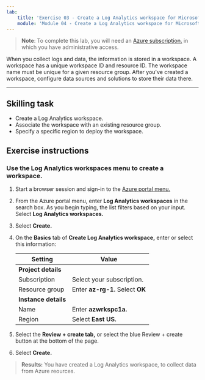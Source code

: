 ```yaml
---
lab:
    title: 'Exercise 03 - Create a Log Analytics workspace for Microsoft Defender for Cloud'
    module: 'Module 04 - Create a Log Analytics workspace for Microsoft Defender for Cloud'
---
```



>**Note**: To complete this lab, you will need an [Azure subscription.](https://azure.microsoft.com/en-us/free/?azure-portal=true) in which you have administrative access. 


When you collect logs and data, the information is stored in a workspace. A workspace has a unique workspace ID and resource ID. The workspace name must be unique for a given resource group. After you've created a workspace, configure data sources and solutions to store their data there. 

---

## Skilling task

- Create a Log Analytics workspace.
- Associate the workspace with an existing resource group.
- Specify a specific region to deploy the workspace.

## Exercise instructions 

### Use the Log Analytics workspaces menu to create a workspace.

1. Start a browser session and sign-in to the [Azure portal menu.](https://portal.azure.com/)
   
2. From the Azure portal menu, enter **Log Analytics workspaces** in the search box. As you begin typing, the list filters based on your input. Select **Log Analytics workspaces.**

4. Select **Create.**

5. On the **Basics** tab of **Create Log Analytics workspace,** enter or select this information:
   
   |Setting|Value|
   |---|---|
   |**Project details**|
   |Subscription|Select your subscription.|
   |Resource group|Enter **az-rg-1.** Select **OK**|
   |**Instance details**|
   |Name|Enter **azwrkspc1a.**|
   |Region|Select **East US.**|

6. Select the **Review + create tab,** or select the blue Review + create button at the bottom of the page.
  
8. Select **Create.**

> **Results:** You have created a Log Analytics workspace, to collect data from Azure reources.

